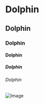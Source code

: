 # Dolphin

## Dolphin

### Dolphin

#### Dolphin

##### Dolphin

###### Dolphin


![Image](https://octodex.github.com/images/yaktocat.png)
